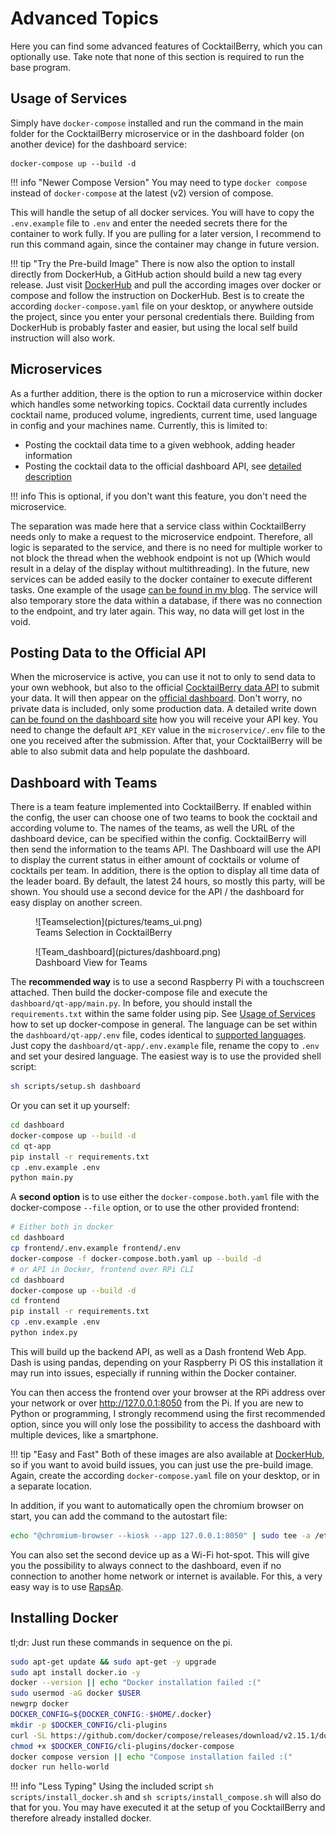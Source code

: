 # Advanced Topics

Here you can find some advanced features of CocktailBerry, which you can optionally use.
Take note that none of this section is required to run the base program.

## Usage of Services

Simply have `docker-compose` installed and run the command in the main folder for the CocktailBerry microservice or in the dashboard folder (on another device) for the dashboard service:

```
docker-compose up --build -d
```

!!! info "Newer Compose Version"
    You may need to type `docker compose` instead of `docker-compose` at the latest (v2) version of compose.

This will handle the setup of all docker services.
You will have to copy the `.env.example` file to `.env` and enter the needed secrets there for the container to work fully.
If you are pulling for a later version, I recommend to run this command again, since the container may change in future version. 

!!! tip "Try the Pre-build Image"
    There is now also the option to install directly from DockerHub, a GitHub action should build a new tag every release.
    Just visit [DockerHub](https://hub.docker.com/search?q=andrewo92) and pull the according images over docker or compose and follow the instruction on DockerHub.
    Best is to create the according `docker-compose.yaml` file on your desktop, or anywhere outside the project, since you enter your personal credentials there.
    Building from DockerHub is probably faster and easier, but using the local self build instruction will also work.

## Microservices

As a further addition, there is the option to run a microservice within docker which handles some networking topics.
Cocktail data currently includes cocktail name, produced volume, ingredients, current time, used language in config and your machines name.
Currently, this is limited to:

- Posting the cocktail data time to a given webhook, adding header information
- Posting the cocktail data to the official dashboard API, see [detailed description](#posting-data-to-the-official-api)

!!! info
    This is optional, if you don't want this feature, you don't need the microservice.

The separation was made here that a service class within CocktailBerry needs only to make a request to the microservice endpoint.
Therefore, all logic is separated to the service, and there is no need for multiple worker to not block the thread when the webhook endpoint is not up (Which would result in a delay of the display without multithreading).
In the future, new services can be added easily to the docker container to execute different tasks.
One example of the usage [can be found in my blog](https://andrewohnsland.github.io/blog/cocktailberry-now-with-home-assistant).
The service will also temporary store the data within a database, if there was no connection to the endpoint, and try later again.
This way, no data will get lost in the void.

## Posting Data to the Official API

When the microservice is active, you can use it not to only to send data to your own webhook, but also to the official [CocktailBerry data API](https://github.com/AndreWohnsland/CocktailBerry-WebApp) to submit your data.
It will then appear on the [official dashboard](https://stats-cocktailberry.streamlitapp.com/).
Don't worry, no private data is included, only some production data.
A detailed write down [can be found on the dashboard site](https://stats-cocktailberry.streamlitapp.com#how-to-participate) how you will receive your API key.
You need to change the default `API_KEY` value in the `microservice/.env` file to the one you received after the submission.
After that, your CocktailBerry will be able to also submit data and help populate the dashboard.

## Dashboard with Teams

There is a team feature implemented into CocktailBerry.
If enabled within the config, the user can choose one of two teams to book the cocktail and according volume to.
The names of the teams, as well the URL of the dashboard device, can be specified within the config.
CocktailBerry will then send the information to the teams API.
The Dashboard will use the API to display the current status in either amount of cocktails or volume of cocktails per team.
In addition, there is the option to display all time data of the leader board.
By default, the latest 24 hours, so mostly this party, will be shown.
You should use a second device for the API / the dashboard for easy display on another screen.

<figure markdown>
  ![Teamselection](pictures/teams_ui.png)
  <figcaption>Teams Selection in CocktailBerry</figcaption>
</figure>

<figure markdown>
  ![Team_dashboard](pictures/dashboard.png)
  <figcaption>Dashboard View for Teams</figcaption>
</figure>

The **recommended way** is to use a second Raspberry Pi with a touchscreen attached.
Then build the docker-compose file and execute the `dashboard/qt-app/main.py`.
In before, you should install the `requirements.txt` within the same folder using pip.
See [Usage of Services](#usage-of-services) how to set up docker-compose in general.
The language can be set within the `dashboard/qt-app/.env` file, codes identical to [supported languages](languages.md).
Just copy the `dashboard/qt-app/.env.example` file, rename the copy to `.env` and set your desired language.
The easiest way is to use the provided shell script:

```bash
sh scripts/setup.sh dashboard
```

Or you can set it up yourself:

```bash
cd dashboard
docker-compose up --build -d
cd qt-app
pip install -r requirements.txt
cp .env.example .env
python main.py
```

A **second option** is to use either the `docker-compose.both.yaml` file with the docker-compose `--file` option, or to use the other provided frontend:

```bash
# Either both in docker
cd dashboard
cp frontend/.env.example frontend/.env
docker-compose -f docker-compose.both.yaml up --build -d
# or API in Docker, frontend over RPi CLI
cd dashboard
docker-compose up --build -d
cd frontend
pip install -r requirements.txt
cp .env.example .env
python index.py
```

This will build up the backend API, as well as a Dash frontend Web App.
Dash is using pandas, depending on your Raspberry Pi OS this installation it may run into issues, especially if running within the Docker container.

You can then access the frontend over your browser at the RPi address over your network or over http://127.0.0.1:8050 from the Pi. 
If you are new to Python or programming, I strongly recommend using the first recommended option, since you will only lose the possibility to access the dashboard with multiple devices, like a smartphone.

!!! tip "Easy and Fast"
    Both of these images are also available at [DockerHub](https://hub.docker.com/search?q=andrewo92), so if you want to avoid build issues, you can just use the pre-build image.
    Again, create the according `docker-compose.yaml` file on your desktop, or in a separate location.

In addition, if you want to automatically open the chromium browser on start, you can add the command to the autostart file:

```bash
echo "@chromium-browser --kiosk --app 127.0.0.1:8050" | sudo tee -a /etc/xdg/lxsession/LXDE-pi/autostart
```

You can also set the second device up as a Wi-Fi hot-spot.
This will give you the possibility to always connect to the dashboard, even if no connection to another home network or internet is available.
For this, a very easy way is to use [RapsAp](https://raspap.com/).

## Installing Docker

tl;dr: Just run these commands in sequence on the pi.

```bash
sudo apt-get update && sudo apt-get -y upgrade
sudo apt install docker.io -y
docker --version || echo "Docker installation failed :("
sudo usermod -aG docker $USER
newgrp docker
DOCKER_CONFIG=${DOCKER_CONFIG:-$HOME/.docker}
mkdir -p $DOCKER_CONFIG/cli-plugins
curl -SL https://github.com/docker/compose/releases/download/v2.15.1/docker-compose-linux-aarch64 -o ~/.docker/cli-plugins/docker-compose
chmod +x $DOCKER_CONFIG/cli-plugins/docker-compose
docker compose version || echo "Compose installation failed :("
docker run hello-world
```

!!! info "Less Typing"
    Using the included script `sh scripts/install_docker.sh` and `sh scripts/install_compose.sh` will also do that for you.
    You may have executed it at the setup of you CocktailBerry and therefore already installed docker.
